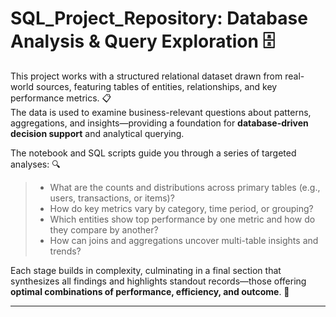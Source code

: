 # SQL_Project_Repository: Database Analysis & Query Exploration 🗄️

This project works with a structured relational dataset drawn from real-world sources, featuring tables of entities, relationships, and key performance metrics. 📋  
The data is used to examine business-relevant questions about patterns, aggregations, and insights—providing a foundation for **database-driven decision support** and analytical querying.  

The notebook and SQL scripts guide you through a series of targeted analyses: 🔍  

> - What are the counts and distributions across primary tables (e.g., users, transactions, or items)?  
> - How do key metrics vary by category, time period, or grouping?  
> - Which entities show top performance by one metric and how do they compare by another?  
> - How can joins and aggregations uncover multi-table insights and trends?  

Each stage builds in complexity, culminating in a final section that synthesizes all findings and highlights standout records—those offering **optimal combinations of performance, efficiency, and outcome**. 🌟  

---
